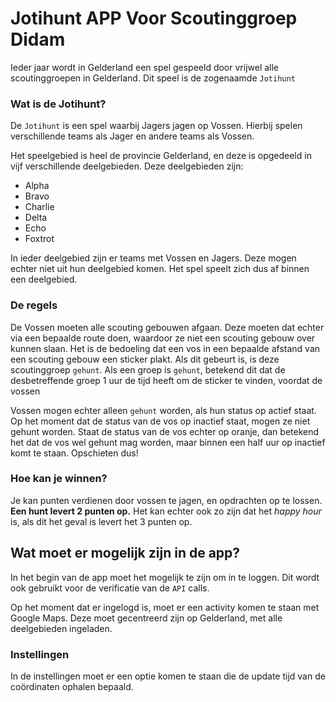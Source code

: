 # Jotihunt APP Voor Scoutinggroep Didam #

Ieder jaar wordt in Gelderland een spel gespeeld door vrijwel alle scoutinggroepen in Gelderland. Dit speel is de zogenaamde ```Jotihunt```

### Wat is de Jotihunt? ###

De ```Jotihunt``` is een spel waarbij Jagers jagen op Vossen.
Hierbij spelen verschillende teams als Jager en andere teams als Vossen.

Het speelgebied is heel de provincie Gelderland, en deze is opgedeeld in vijf verschillende deelgebieden.
Deze deelgebieden zijn:

* Alpha
* Bravo
* Charlie
* Delta
* Echo
* Foxtrot

In ieder deelgebied zijn er teams met Vossen en Jagers. Deze mogen echter niet uit hun deelgebied komen.
Het spel speelt zich dus af binnen een deelgebied.

### De regels ###

De Vossen moeten alle scouting gebouwen afgaan. Deze moeten dat echter via een bepaalde route doen, waardoor ze niet een scouting gebouw over kunnen slaan.
Het is de bedoeling dat een vos in een bepaalde afstand van een scouting gebouw een sticker plakt. Als dit gebeurt is, is deze scoutinggroep ```gehunt```.
Als een groep is ```gehunt```, betekend dit dat de desbetreffende groep 1 uur de tijd heeft om de sticker te vinden, voordat de vossen 


Vossen mogen echter alleen ```gehunt``` worden, als hun status op actief staat. Op het moment dat de status van de vos op inactief staat, mogen ze niet gehunt worden.
Staat de status van de vos echter op oranje, dan betekend het dat de vos wel gehunt mag worden, maar binnen een half uur op inactief komt te staan. Opschieten dus!

### Hoe kan je winnen? ###

Je kan punten verdienen door vossen te jagen, en opdrachten op te lossen.
**Een hunt levert 2 punten op.**
Het kan echter ook zo zijn dat het *happy hour* is, als dit het geval is levert het 3 punten op.

## Wat moet er mogelijk zijn in de app? ##

In het begin van de app moet het mogelijk te zijn om in te loggen. Dit wordt ook gebruikt voor de verificatie van de ```API``` calls.

Op het moment dat er ingelogd is, moet er een activity komen te staan met Google Maps. Deze moet gecentreerd zijn op Gelderland, met alle deelgebieden ingeladen.

### Instellingen ###
In de instellingen moet er een optie komen te staan die de update tijd van de coördinaten ophalen bepaald.